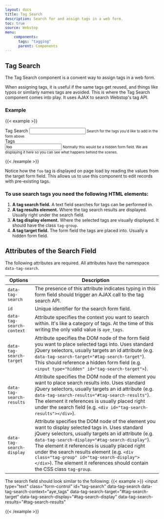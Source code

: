 ```yaml
---
layout: docs
title: Tag Search
description: Search for and assign tags in a web form.
toc: true
source: Webstop
menu: 
    components:
      tags: "tagging"
      parent: Components
---
```


## Tag Search

The Tag Search component is a convent way to assign tags in a web form. 

When assigning tags, it is useful if the same tags get reused, and things like typos 
or similarly names tags are avoided. This is where the Tag Search component comes into 
play. It uses AJAX to search Webstop's tag API. 

### Example

{{< example >}}
<form>
  <div class="form-group">
    <label for="tag-search-1">Tag Search</label>
    <input type="text" class="form-control" id="tag-search-1" data-tag-search data-tag-search-context="aye_tags" data-tag-search-target="#tag-search-1-target" data-tag-search-display="#tag-search-1-display" data-tag-search-results="#tag-search-1-results" aria-describedby="tag-search-1-help">
    <small id="tag-search-1-help" class="form-text text-muted">Search for the tags you'd like to add in the form above.</small>
  </div>
  <div id="tag-search-1-results"></div>
  <div class="form-group">
    <label for="tag-search-1-target">Tags</label>
    <div id="tag-search-1-display" class="tag-group"></div>
    <input type="text" class="form-control" id="tag-search-1-target" value="foo" aria-describedby="tag-search-1-target-help">
    <small id="tag-search-1-target-help" class="form-text text-muted">Normally this would be a hidden form field. We are displaying it here so you can see what happens behind the scenes.</small>
  </div>
</form>
{{< /example >}}


Notice how the `foo` tag is displayed on page load by reading the values from the target form field.
This allows us to use this component to edit records with pre-existing tags.

### To use search tags you need the following HTML elements:

1. **A tag search field.** A text field searches for tags can be performed in. 
2. **A tag results element.** Where the tag search results are displayed. Usually right under the search field.
3. **A tag display element.** Where the selected tags are visually displayed. It should have the class <code class="text-nowrap">tag-group</code>.
4. **A tag target field.** The form field the tags are placed into. Usually a hidden form field.


## Attributes of the Search Field

The following attributes are required. All attributes have the namespace `data-tag-search`.



<table class="table table-bordered table-striped pt-5">
  <thead>
    <tr>
      <th>Options</th>
      <th>Description</th>
    </tr>
  </thead>
  <tbody>
    <tr>
      <td><code class="text-nowrap">data-tag-search</code></td>
      <td>The presence of this attribute indicates typing in this form field should trigger an AJAX call to the tag search API.</td>
    </tr>
    <tr>
      <td><code class="text-nowrap">id</code></td>
      <td>Unique identifier for the search form field.</td>
    </tr>
    <tr>
     <td><code class="text-nowrap">data-tag-search-context</code></td>
     <td>
       Attribute specifies the context you want to search within. It's like a category of tags. At the time of this 
       writing the only valid value is <code>aye_tags</code>.
     </td>
   </tr>
    <tr>
      <td><code class="text-nowrap">data-tag-search-target</code></td>
      <td>
        Attribute specifies the DOM node of the form field you want to place selected tags into. Uses standard jQuery 
        selectors, usually targets an id attribute (e.g. <code class="text-nowrap">data-tag-search-target="#tag-search-target"</code>). This 
        should reference a hidden form field (e.g. <code class="text-nowrap">&lt;input type="hidden" id="tag-search-target"&gt;</code>).
      </td>
    </tr>
    <tr>
      <td><code class="text-nowrap">data-tag-search-results</code></td>
      <td>
        Attribute specifies the DOM node of the element you want to place search results into. Uses standard jQuery 
        selectors, usually targets an id attribute (e.g. <code class="text-nowrap">data-tag-search-results="#tag-search-results"</code>). 
        The element it references is usually placed right under the search field (e.g. <code class="text-nowrap">&lt;div id="tag-search-results"&gt;&lt;/div&gt;</code>).
      </td>
    </tr>
    <tr>
      <td><code class="text-nowrap">data-tag-search-display</code></td>
      <td>
        Attribute specifies the DOM node of the element you want to display selected tags in. Uses standard jQuery 
        selectors, usually targets an id attribute 
        (e.g. <code class="text-nowrap">data-tag-search-display="#tag-search-display"</code>). 
        The element it references is usually placed right under the search results element 
        (e.g. <code class="text-nowrap">&lt;div class="tag-group" id="tag-search-display"&gt;&lt;/div&gt;</code>). 
        The element it references should contain the CSS class <code class="text-nowrap">tag-group</code>.
      </td>
    </tr>
  </tbody>
</table>

The search field should look similar to the following:
{{< example >}}
<input type="text" class="form-control" 
  id="tag-search"
  data-tag-search 
  data-tag-search-context="aye_tags" 
  data-tag-search-target="#tag-search-target" 
  data-tag-search-display="#tag-search-display" 
  data-tag-search-results="#tag-search-results"
>

{{< /example >}}
